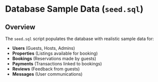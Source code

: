 # Database Sample Data (`seed.sql`)

## Overview
The `seed.sql` script populates the database with realistic sample data for:
- **Users** (Guests, Hosts, Admins)
- **Properties** (Listings available for booking)
- **Bookings** (Reservations made by guests)
- **Payments** (Transactions linked to bookings)
- **Reviews** (Feedback from guests)
- **Messages** (User communications)

